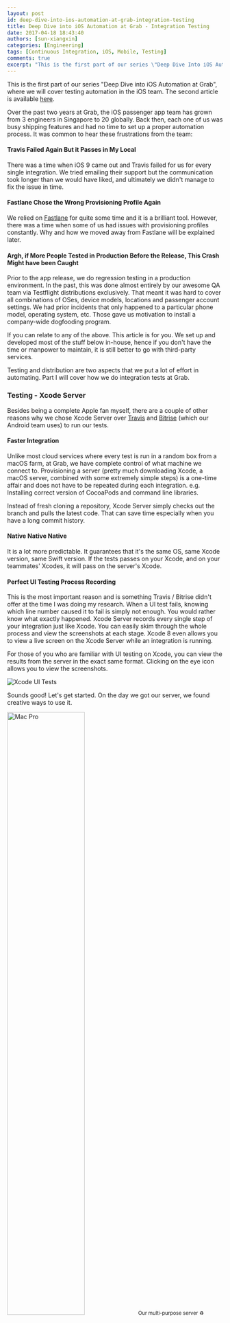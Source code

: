 ```yaml
---
layout: post
id: deep-dive-into-ios-automation-at-grab-integration-testing
title: Deep Dive into iOS Automation at Grab - Integration Testing
date: 2017-04-18 18:43:40
authors: [sun-xiangxin]
categories: [Engineering]
tags: [Continuous Integration, iOS, Mobile, Testing]
comments: true
excerpt: "This is the first part of our series \"Deep Dive Into iOS Automation At Grab\", where we will cover testing automation in the iOS team. Over the past two years at Grab, the iOS passenger app team has grown from 3 engineers in Singapore to 20 globally. Back then, each one of us was busy shipping features and had no time to set up a proper automation process."
---
```


This is the first part of our series "Deep Dive into iOS Automation at Grab", where we will cover testing automation in the iOS team. The second article is available [here](/deep-dive-into-ios-automation-at-grab-continuous-delivery).

Over the past two years at Grab, the iOS passenger app team has grown from 3 engineers in Singapore to 20 globally. Back then, each one of us was busy shipping features and had no time to set up a proper automation process. It was common to hear these frustrations from the team:

#### Travis Failed Again But it Passes in My Local

There was a time when iOS 9 came out and Travis failed for us for every single integration. We tried emailing their support but the communication took longer than we would have liked, and ultimately we didn't manage to fix the issue in time.

#### Fastlane Chose the Wrong Provisioning Profile Again

We relied on [Fastlane](https://fastlane.tools/) for quite some time and it is a brilliant tool. However, there was a time when some of us had issues with provisioning profiles constantly. Why and how we moved away from Fastlane will be explained later.

#### Argh, if More People Tested in Production Before the Release, This Crash Might have been Caught

Prior to the app release, we do regression testing in a production environment. In the past, this was done almost entirely by our awesome QA team via Testflight distributions exclusively. That meant it was hard to cover all combinations of OSes, device models, locations and passenger account settings. We had prior incidents that only happened to a particular phone model, operating system, etc. Those gave us motivation to install a company-wide dogfooding program.

If you can relate to any of the above. This article is for you. We set up and developed most of the stuff below in-house, hence if you don't have the time or manpower to maintain, it is still better to go with third-party services.

Testing and distribution are two aspects that we put a lot of effort in automating. Part I will cover how we do integration tests at Grab.

### Testing - Xcode Server

Besides being a complete Apple fan myself, there are a couple of other reasons why we chose Xcode Server over [Travis](https://travis-ci.org/) and [Bitrise](https://www.bitrise.io/) (which our Android team uses) to run our tests.

#### Faster Integration

Unlike most cloud services where every test is run in a random box from a macOS farm, at Grab, we have complete control of what machine we connect to. Provisioning a server (pretty much downloading Xcode, a macOS server, combined with some extremely simple steps) is a one-time affair and does not have to be repeated during each integration. e.g. Installing correct version of CocoaPods and command line libraries.

Instead of fresh cloning a repository, Xcode Server simply checks out the branch and pulls the latest code. That can save time especially when you have a long commit history.

#### Native Native Native

It is a lot more predictable. It guarantees that it's the same OS, same Xcode version, same Swift version. If the tests passes on your Xcode, and on your teammates' Xcodes, it will pass on the server's Xcode.

#### Perfect UI Testing Process Recording

This is the most important reason and is something Travis / Bitrise didn't offer at the time I was doing my research. When a UI test fails, knowing which line number caused it to fail is simply not enough. You would rather know what exactly happened. Xcode Server records every single step of your integration just like Xcode. You can easily skim through the whole process and view the screenshots at each stage. Xcode 8 even allows you to view a live screen on the Xcode Server while an integration is running.

For those of you who are familiar with UI testing on Xcode, you can view the results from the server in the exact same format. Clicking on the eye icon allows you to view the screenshots.

<div class="post-image-section">
  <img alt="Xcode UI Tests" src="/img/ios-automation/xcode-ui-tests.png">
</div>

Sounds good! Let's get started. On the day we got our server, we found creative ways to use it.

<div class="post-image-section">
  <img alt="Mac Pro" src="/img/ios-automation/mac-pro.jpg" width="60%">
  <small class="post-image-caption">Our multi-purpose server ♻️</small>
</div>

### Workflow

The basic idea is to create a bot when a feature branch is pushed, trigger the bot on each commit and delete the bot after the feature is merged / branch is deleted. Grab uses [Phabricator](https://www.phacility.com/phabricator/) as the main code review tool. We wrote scripts to create and delete the bots as [Arcanist](https://secure.phabricator.com/book/phabricator/article/arcanist/) post diff (branch is created/updated) and land (branch is merged) hooks.

<div class="post-image-section">
  <img alt="Surprised Koala" src="/img/ios-automation/surprised-koala.jpg" width="60%">
</div>

Some PHP is still required. This is all of it 😹:

~~~php
$botCommand = "ruby bot.rb trigger $remoteBranchName";
~~~

Creating a bot manually is simply a `POST` request to your server with the bot specifications in body and authentication in headers. You can totally use `cURL`. We wrote it in Ruby:

~~~ruby
response = RestClient::Request.execute(
  url: XCODE_SERVER_URL,
  method: 'post',
  verify_ssl: false,
  headers: @headers,
  payload: body
)

if response.code == 201
  puts "Successfully created bot #{name}, uuid #{uuid}"
  return JSON.parse(response.body)['_id']
else
  puts "Failed to create bot #{name}"
end
~~~

As you can see, `XCODE_SERVER_URL` is configurable. This is how we scale when the team expands.

Now the only thing left is to figure out the body payload. It is simple, all the bots and their configurations can be viewed as JSON via the following API. Simply create a bot via Xcode UI and it will reveal all the secrets:

~~~sh
curl -k -u username:password https://your.server.com:20343/api/bots
~~~

Apple doesn't have a lot of documentation on this. For a list of Xcode Server APIs you can try out [this list](http://docs.xcodeserverapidocs.apiary.io/#reference/bots/bots/create-a-new-bot).

### Gotchas

We have been happy with the server most of the time. However, along the way we did discover several downsides:

- The simulator that the Xcode Server spins up does not necessarily have customised location enabled. You probably want to mock your locations in code in testing environment.
- Installed builds are being updated during each integration and reused. There might be cache issues from previous integrations. Hence, deleting the app in your pre-integration script can be a good idea:

  ~~~sh
  $ xcrun simctl uninstall booted your.bundle.id
  ~~~
- Right after upgrading Xcode, you may face some transient issues. An example from what we've observed so far is that existing bots often can't find the simulators that used to be attached to them. Deleting old simulators and configuring new ones will help. That may also require you to change your bot creation script depending on your configuration. Restarting the server machine sometimes helps too.
- If you have one machine like us, there will be downtime during the software update. It either introduces inconvenience to your teammates or worse, someone could break master during the downtime.

Stay tuned for the second part where we will cover on how we manage continuous delivery.

*Many thanks to Dillion Tan and Tay Yang Shun who reviewed drafts and waited patiently for it to be published.*
